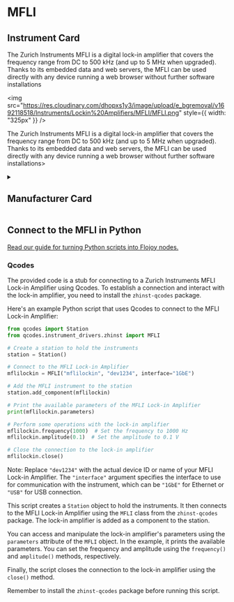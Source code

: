 
# MFLI

## Instrument Card

<div className="flex">

<div>

The Zurich Instruments MFLI is a digital lock-in amplifier that covers the frequency range from DC to 500 kHz (and up to 5 MHz when upgraded). Thanks to its embedded data and web servers, the MFLI can be used directly with any device running a web browser without further software installations

</div>

<img src="https://res.cloudinary.com/dhopxs1y3/image/upload/e_bgremoval/v1692118518/Instruments/Lockin%20Amplifiers/MFLI/MFLI.png" style={{ width: "325px" }} />

</div>

The Zurich Instruments MFLI is a digital lock-in amplifier that covers the frequency range from DC to 500 kHz (and up to 5 MHz when upgraded). Thanks to its embedded data and web servers, the MFLI can be used directly with any device running a web browser without further software installations>

<details>
<summary><h2>Manufacturer Card</h2></summary>

<img src="https://res.cloudinary.com/dhopxs1y3/image/upload/e_bgremoval/v1692126012/Instruments/Vendor%20Logos/Zurich_Instruments.png" style={{ width: "100%", objectFit: "cover" }} />

Zurich Instruments Ltd. is a privately owned company developing and selling advanced test and measurement instruments equipped with software for dynamic signal analysis. <a href="https://www.zhinst.com/americas/en">Website</a>.

<ul>
  <li>Headquarters: Switzerland</li>
  <li>Yearly Revenue (millions, USD): 38.0</li>
</ul>
</details>

## Connect to the MFLI in Python

[Read our guide for turning Python scripts into Flojoy nodes.](https://docs.flojoy.ai/custom-nodes/creating-custom-node/)

### Qcodes

The provided code is a stub for connecting to a Zurich Instruments MFLI Lock-in Amplifier using Qcodes. To establish a connection and interact with the lock-in amplifier, you need to install the `zhinst-qcodes` package.

Here's an example Python script that uses Qcodes to connect to the MFLI Lock-in Amplifier:

```python
from qcodes import Station
from qcodes.instrument_drivers.zhinst import MFLI

# Create a station to hold the instruments
station = Station()

# Connect to the MFLI Lock-in Amplifier
mflilockin = MFLI("mflilockin", "dev1234", interface="1GbE")

# Add the MFLI instrument to the station
station.add_component(mflilockin)

# Print the available parameters of the MFLI Lock-in Amplifier
print(mflilockin.parameters)

# Perform some operations with the lock-in amplifier
mflilockin.frequency(1000)  # Set the frequency to 1000 Hz
mflilockin.amplitude(0.1)  # Set the amplitude to 0.1 V

# Close the connection to the lock-in amplifier
mflilockin.close()
```

Note: Replace `"dev1234"` with the actual device ID or name of your MFLI Lock-in Amplifier. The `"interface"` argument specifies the interface to use for communication with the instrument, which can be `"1GbE"` for Ethernet or `"USB"` for USB connection.

This script creates a `Station` object to hold the instruments. It then connects to the MFLI Lock-in Amplifier using the `MFLI` class from the `zhinst-qcodes` package. The lock-in amplifier is added as a component to the station.

You can access and manipulate the lock-in amplifier's parameters using the `parameters` attribute of the `MFLI` object. In the example, it prints the available parameters. You can set the frequency and amplitude using the `frequency()` and `amplitude()` methods, respectively.

Finally, the script closes the connection to the lock-in amplifier using the `close()` method.

Remember to install the `zhinst-qcodes` package before running this script.

